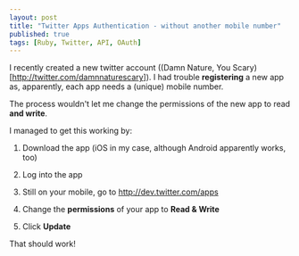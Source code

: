 ```yaml
---
layout: post
title: "Twitter Apps Authentication - without another mobile number"
published: true
tags: [Ruby, Twitter, API, OAuth]
---
```


I recently created a new twitter account ((Damn Nature, You Scary)[http://twitter.com/damnnaturescary]). I had trouble **registering** a new app as, apparently, each app needs a (unique) mobile number.

The process wouldn't let me change the permissions of the new app to read **and write**.

I managed to get this working by:

1. Download the app (iOS in my case, although Android apparently works, too)

2. Log into the app

3. Still on your mobile, go to http://dev.twitter.com/apps

3. Change the **permissions** of your app to **Read & Write**

4. Click **Update**

That should work!
